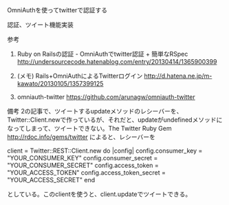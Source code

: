 OmniAuthを使ってtwitterで認証する

認証、ツイート機能実装

参考
1. Ruby on Railsの認証 - OmniAuthでtwitter認証 + 簡単なRSpec http://undersourcecode.hatenablog.com/entry/20130414/1365900399

2. (メモ) Rails+OmniAuthによるTwitterログイン http://d.hatena.ne.jp/m-kawato/20130105/1357399125

3. omniauth-twitter https://github.com/arunagw/omniauth-twitter

備考
2の記事で、ツイートするupdateメソッドのレシーバーを、Twitter::Client.newで作っているが、それだと、updateがundefinedメソッドになってしまって、ツイートできない。The Twitter Ruby Gem http://rdoc.info/gems/twitter によると、レシーバーを

client = Twitter::REST::Client.new do |config|
  config.consumer_key        = "YOUR_CONSUMER_KEY"
  config.consumer_secret     = "YOUR_CONSUMER_SECRET"
  config.access_token        = "YOUR_ACCESS_TOKEN"
  config.access_token_secret = "YOUR_ACCESS_SECRET"
end

としている。このclientを使うと、client.updateでツイートできる。

